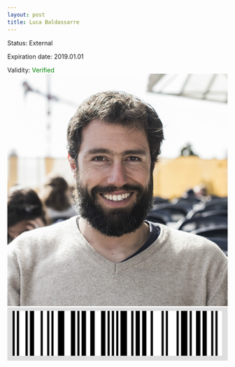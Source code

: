 ```yaml
---
layout: post
title: Luca Baldassarre
---
```


Status: External

Expiration date: 2019.01.01

Validity: <font color="green"> Verified</font> 
![](/members/img/Luca_Baldassarre.png)
![](/members/img/bar.png)
